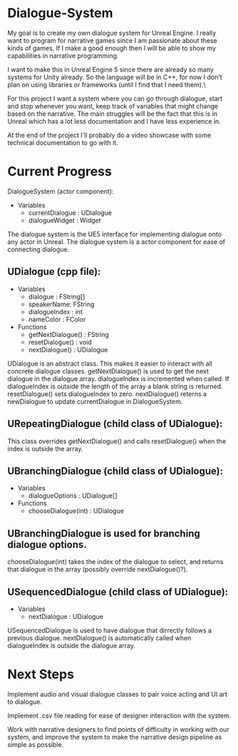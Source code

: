 # Dialogue-System

My goal is to create my own dialogue system for Unreal Engine. I really want to program for narrative games since I am passionate about these kinds of games. If I make a good enough then I will be able to show my capabilities in narrative programming. 

I want to make this in Unreal Engine 5 since there are already so many systems for Unity already. So the language will be in C++, for now I don't plan on using libraries or frameworks (until I find that I need them).\

For this project I want a system where you can go through dialogue, start and stop whenever you want, keep track of variables that might change based on the narrative. The main struggles will be the fact that this is in Unreal which has a lot less documentation and I have less experience in. 

At the end of the project I'll probably do a video showcase with some technical documentation to go with it.


# Current Progress
DialogueSystem (actor component):
- Variables
  - currentDialogue : UDialogue
  - dialogueWidget : Widget 

The dialogue system is the UE5 interface for implementing dialogue onto any actor in Unreal. The dialogue system is a actor component for ease of connecting dialogue.

## UDialogue (cpp file):
- Variables
  - dialogue : FString[]
  - speakerName: FString
  - dialogueIndex : int
  - nameColor : FColor
- Functions
  - getNextDialogue() : FString
  - resetDialogue() : void
  - nextDialogue() : UDialogue

UDialogue is an abstract class. This makes it easier to interact with all concrete dialogue classes.
getNextDialogue() is used to get the next dialogue in the dialogue array. dialogueIndex is incremented when called. If dialogueIndex is outside the length of the array a blank string is returned.
resetDialogue() sets dialogueIndex to zero.
nextDialogue() reterns a newDialogue to update currentDialogue in DialogueSystem.

## URepeatingDialogue (child class of UDialogue):
This class overrides getNextDialogue() and calls resetDialogue() when the index is outside the array.

## UBranchingDialogue (child class of UDialogue):
- Variables
  - dialogueOptions : UDialogue[]
- Functions
  - chooseDialogue(int) : UDialogue

## UBranchingDialogue is used for branching dialogue options.
chooseDialogue(int) takes the index of the dialogue to select, and returns that dialogue in the array (possibly override nextDialogue()?).

## USequencedDialogue (child class of UDialogue):
- Variables
  - nextDialogue : UDialogue

USequencedDialogue is used to have dialogue that dirrectly follows a previous dialogue. nextDialogue() is automatically called when dialogueIndex is outside the dialogue array.

# Next Steps
Implement audio and visual dialogue classes to pair voice acting and UI art to dialogue.

Implement .csv file reading for ease of designer interaction with the system.

Work with narrative designers to find points of difficulty in working with our system, and improve the system to make the narrative design pipeline as simple as possible.
